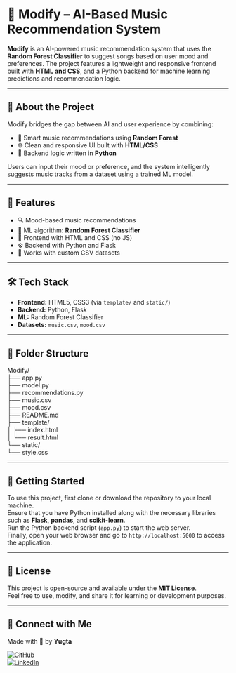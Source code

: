 # 🤖 Modify – AI-Based Music Recommendation System

**Modify** is an AI-powered music recommendation system that uses the **Random Forest Classifier** to suggest songs based on user mood and preferences. The project features a lightweight and responsive frontend built with **HTML and CSS**, and a Python backend for machine learning predictions and recommendation logic.

---

## 🧠 About the Project

Modify bridges the gap between AI and user experience by combining:
- 🎵 Smart music recommendations using **Random Forest**
- 🌐 Clean and responsive UI built with **HTML/CSS**
- 🐍 Backend logic written in **Python**

Users can input their mood or preference, and the system intelligently suggests music tracks from a dataset using a trained ML model.

---

## 🚀 Features

- 🔍 Mood-based music recommendations  
- 🧠 ML algorithm: **Random Forest Classifier**  
- 🎨 Frontend with HTML and CSS (no JS)  
- ⚙️ Backend with Python and Flask  
- 📁 Works with custom CSV datasets  

---

## 🛠️ Tech Stack

- **Frontend:** HTML5, CSS3 (via `template/` and `static/`)  
- **Backend:** Python, Flask  
- **ML:** Random Forest Classifier  
- **Datasets:** `music.csv`, `mood.csv`  

---

## 📁 Folder Structure

Modify/  
├── app.py  
├── model.py  
├── recommendations.py  
├── music.csv  
├── mood.csv  
├── README.md  
├── template/  
│   ├── index.html  
│   └── result.html  
└── static/  
    └── style.css  

---

## 🚀 Getting Started

To use this project, first clone or download the repository to your local machine.  
Ensure that you have Python installed along with the necessary libraries such as **Flask**, **pandas**, and **scikit-learn**.  
Run the Python backend script (`app.py`) to start the web server.  
Finally, open your web browser and go to `http://localhost:5000` to access the application.

---

## 📄 License

This project is open-source and available under the **MIT License**.  
Feel free to use, modify, and share it for learning or development purposes.

---

## 💬 Connect with Me

Made with 💙 by **Yugta**

[![GitHub](https://img.shields.io/badge/GitHub-Visit-blue?logo=github)](https://github.com/yugtasaini624)  
[![LinkedIn](https://img.shields.io/badge/LinkedIn-Connect-blue?logo=linkedin)](https://www.linkedin.com/in/yugta-saini-744295331)

